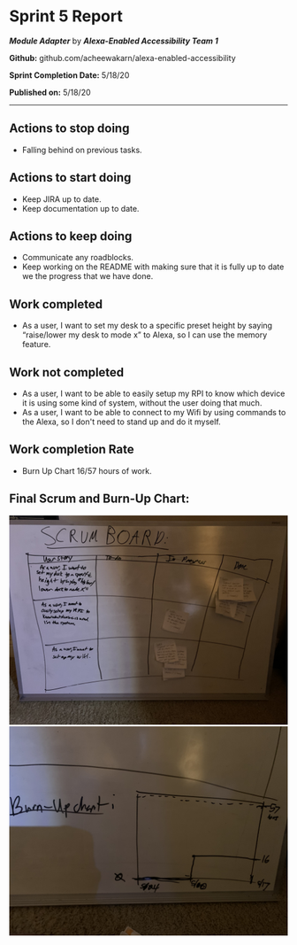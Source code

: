 # Sprint 5 Report

***Module Adapter*** by  ***Alexa-Enabled Accessibility Team 1***

**Github:** github.com/acheewakarn/alexa-enabled-accessibility

**Sprint Completion Date:** 5/18/20

**Published on:** 5/18/20

---


## Actions to stop doing
- Falling behind on previous tasks.

## Actions to start doing
- Keep JIRA up to date.
- Keep documentation up to date.

## Actions to keep doing

- Communicate any roadblocks. 
- Keep working on the README with making sure that it is fully up to date we the progress that we have done.

## Work completed

- As a user, I want to set my desk to a specific preset height by saying “raise/lower my desk to mode x” to Alexa, so I can use the memory feature.

## Work not completed

- As a user, I want to be able to easily setup my RPI to know which device it is using some kind of system, without the user doing that much.
- As a user, I want to be able to connect to my Wifi by using commands to the Alexa, so I don't need to stand up and do it myself.


## Work completion Rate

- Burn Up Chart 16/57 hours of work.

## Final Scrum and Burn-Up Chart:

![alt text](SCRUM_FINAL.jpeg "ScrumBoard")
![alt text](BURN_FINAL.jpeg "BurnUp Chart")



